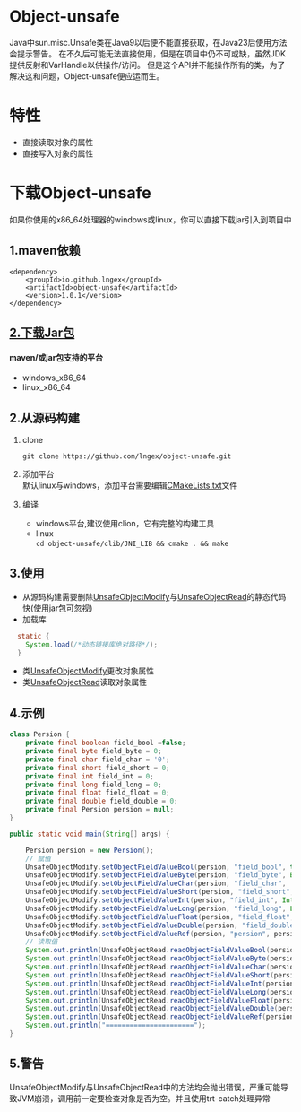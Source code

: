 Object-unsafe
========================
Java中sun.misc.Unsafe类在Java9以后便不能直接获取，在Java23后使用方法会提示警告。
在不久后可能无法直接使用，但是在项目中仍不可或缺，虽然JDK提供反射和VarHandle以供操作/访问。
但是这个API并不能操作所有的类，为了解决这和问题，Object-unsafe便应运而生。

特性
=======
- 直接读取对象的属性
- 直接写入对象的属性

下载Object-unsafe
================
如果你使用的x86_64处理器的windows或linux，你可以直接下载jar引入到项目中

1.maven依赖
---------
````
<dependency>
    <groupId>io.github.lngex</groupId>
    <artifactId>object-unsafe</artifactId>
    <version>1.0.1</version>
</dependency>
````
[2.下载Jar包](https://github.com/lngex/object-unsafe/releases/download/v1.0.0/object-unsafe.jar)
-----------
#### maven/或jar包支持的平台
- windows_x86_64
- linux_x86_64

2.从源码构建
----------
1. clone 

    ``git clone https://github.com/lngex/object-unsafe.git``
2. 添加平台  
    默认linux与windows，添加平台需要编辑[CMakeLists.txt](clib/JNI_LIB/CMakeLists.txt)文件
2. 编译
   - windows平台,建议使用clion，它有完整的构建工具
   - linux  
   ``
    cd object-unsafe/clib/JNI_LIB && cmake . && make
   ``

3.使用
-----------
- 从源码构建需要删除[UnsafeObjectModify](src/main/java/cn/lingex/unsafe/UnsafeObjectModify.java)与[UnsafeObjectRead](src/main/java/cn/lingex/unsafe/UnsafeObjectRead.java)的静态代码快(使用jar包可忽视)
- 加载库  
```java
  static {
    System.load(/*动态链接库绝对路径*/);
  }
```
- 类[UnsafeObjectModify](src/main/java/cn/lingex/unsafe/UnsafeObjectModify.java)更改对象属性
- 类[UnsafeObjectRead](src/main/java/cn/lingex/unsafe/UnsafeObjectRead.java)读取对象属性

4.示例
-------
```java 
class Persion {
    private final boolean field_bool =false;
    private final byte field_byte = 0;
    private final char field_char = '0';
    private final short field_short = 0;
    private final int field_int = 0;
    private final long field_long = 0;
    private final float field_float = 0;
    private final double field_double = 0;
    private final Persion persion = null;
}

public static void main(String[] args) {

    Persion persion = new Persion();
    // 赋值
    UnsafeObjectModify.setObjectFieldValueBool(persion, "field_bool", true);
    UnsafeObjectModify.setObjectFieldValueByte(persion, "field_byte", Byte.MAX_VALUE);
    UnsafeObjectModify.setObjectFieldValueChar(persion, "field_char", 'C');
    UnsafeObjectModify.setObjectFieldValueShort(persion, "field_short", Short.MAX_VALUE);
    UnsafeObjectModify.setObjectFieldValueInt(persion, "field_int", Integer.MAX_VALUE);
    UnsafeObjectModify.setObjectFieldValueLong(persion, "field_long", Long.MAX_VALUE);
    UnsafeObjectModify.setObjectFieldValueFloat(persion, "field_float", Float.MAX_VALUE);
    UnsafeObjectModify.setObjectFieldValueDouble(persion, "field_double", Double.MAX_VALUE);
    UnsafeObjectModify.setObjectFieldValueRef(persion, "persion", persion);
    // 读取值
    System.out.println(UnsafeObjectRead.readObjectFieldValueBool(persion, "field_bool")); // true
    System.out.println(UnsafeObjectRead.readObjectFieldValueByte(persion, "field_byte"));  // 127
    System.out.println(UnsafeObjectRead.readObjectFieldValueChar(persion, "field_char"));  // C
    System.out.println(UnsafeObjectRead.readObjectFieldValueShort(persion, "field_short")); // 32767
    System.out.println(UnsafeObjectRead.readObjectFieldValueInt(persion, "field_int"));   // 2147483647
    System.out.println(UnsafeObjectRead.readObjectFieldValueLong(persion, "field_long"));  //9223372036854775807
    System.out.println(UnsafeObjectRead.readObjectFieldValueFloat(persion, "field_float")); // 3.4028235E38
    System.out.println(UnsafeObjectRead.readObjectFieldValueDouble(persion, "field_double")); // 1.7976931348623157E308
    System.out.println(UnsafeObjectRead.readObjectFieldValueRef(persion, "persion", Persion.class));  // cn.lingex.unsafe.Main$Persion@b4c966a
    System.out.println("======================");
}
```

5.警告
-----
UnsafeObjectModify与UnsafeObjectRead中的方法均会抛出错误，严重可能导致JVM崩溃，调用前一定要检查对象是否为空。并且使用trt-catch处理异常

